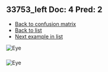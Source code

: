 ## 33753_left Doc: 4 Pred: 2
- [Back to confusion matrix](https://github.com/juliandewit/kaggle_retinopathy/blob/master/matrix.md)
- [Back to list](https://github.com/juliandewit/kaggle_retinopathy/blob/master/lists/42/list.md)
- [Next example in list](https://github.com/juliandewit/kaggle_retinopathy/blob/master/lists/42/33/33906_left.md)

![Eye](https://retinopaty.blob.core.windows.net/size1024/33753_left_4.jpeg)

### 

![Eye]()
